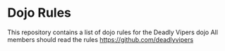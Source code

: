 Dojo Rules
==========

This repository contains a list of dojo rules for the Deadly Vipers dojo
All members should read the rules
https://github.com/deadlyvipers

